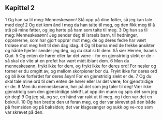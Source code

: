## Kapittel 2

1 Og han sa til meg: Menneskesønn! Stå opp på dine føtter, så jeg kan tale med deg!
2 Og det kom ånd i meg da han talte til meg, og den fikk meg til å stå på mine føtter, og jeg hørte på ham som talte til meg.
3 Og han sa til meg: Menneskesønn! Jeg sender deg til Israels barn, til hedninger, opprørerne, som har gjort opprør mot meg; de og deres fedre har vært troløse mot meg helt til den dag idag.
4 Og til barna med de frekke ansikter og hårde hjerter sender jeg deg, og du skal si til dem: Så sier Herren, Israels Gud.
5 Og enten de hører eller lar det være - for en gjenstridig slekt er de - så skal de vite at en profet har vært midt iblant dem.
6 Men du menneskesønn, frykt ikke for dem, og frykt ikke for deres ord! For nesler og torner er du omgitt av, og mellom skorpioner bor du. Frykt ikke for deres ord og bli ikke forferdet for deres åsyn! For en gjenstridig slekt er de.
7 Og du skal tale mine ord til dem enten de hører eller lar det være; for gjenstridige er de.
8 Men du menneskesønn, hør på det som jeg taler til deg! Vær ikke gjenstridig som den gjenstridige slekt! Lat opp din munn og spis det som jeg gir deg!
9 Og jeg så, og se, en hånd var rakt ut til meg, og i den var det en bokrull.
10 Og han bredte den ut foran meg, og der var skrevet på den både på fremsiden og på baksiden; det var klagesanger og sukk og ve-rop som var skrevet på den.
